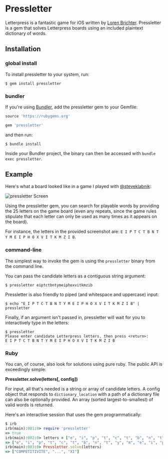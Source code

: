 # Pressletter

Letterpress is a fantastic game for iOS written by [Loren Brichter](http://www.atebits.com). Pressletter is a gem that solves Letterpress boards using an included plaintext dictionary of words.

## Installation

### global install

To install pressletter to your system, run:

```
$ gem install pressletter
```

### bundler

If you're using [Bundler](http://gembundler.com), add the pressletter gem to your Gemfile:

``` ruby
source 'https://rubygems.org'

gem 'pressletter'
```

and then run:

```
$ bundle install
```

Inside your Bundler project, the binary can then be accessed with `bundle exec pressletter`.

## Example

Here's what a board looked like in a game I played with [@steveklabnik](https://github.com/steveklabnik):

![pressletter Screen](http://i.minus.com/ibv4sMC7Msl5Fv.png)

Using the pressletter gem, you can search for playable words by providing the 25 letters on the game board (even any repeats, since the game rules stipulate that each letter can only be used as many times as it appears on the board).

For instance, the letters in the provided screenshot are: `E I P T C T B N T Y M E I P H O X V I T K M Z I B`.

### command-line

The simplest way to invoke the gem is using the `pressletter` binary from the command line.

You can pass the candidate letters as a contiguous string argument:

```
$ pressletter eiptctbntymeiphoxvitkmzib
```

Pressletter is also friendly to piped (and whitespace and uppercase) input:

```
$ echo "E I P T C T B N T Y M E I P H O X V I T K M Z I B" | pressletter
```

Finally, if an argument isn't passed in, pressletter will wait for you to interactively type in the letters:

```
$ pressletter
Please enter candidate Letterpress letters, then press <return>:
E I P T C T B N T Y M E I P H O X V I T K M Z I B

```

### Ruby

You can, of course, also look for solutions using pure ruby. The public API is exceedingly simple:

**Pressletter.solve(letters[, config])**

For input, all that's needed is a string or array of candidate letters. A config object that responds to `dictionary_location` with a path of a dictionary file can also be optionally provided. An array (sorted largest-to-smallest) of valid words is returned.

Here's an interactive session that uses the gem programmatically:

``` ruby
$ irb
irb(main):001:0> require 'pressletter'
=> true
irb(main):002:0> letters = ["e", "i", "p", "t", "c", "t", "b", "n", "t", "y", "m", "e", "i", "p", "h", "o", "x", "v", "i", "t", "k", "m", "z", "i", "b"]
=> ["e", "i", "p", "t", "c", "t", "b", "n", "t", "y", "m", "e", "i", "p", "h", "o", "x", "v", "i", "t", "k", "m", "z", "i", "b"]
irb(main):003:0> Pressletter.solve(letters)
=> ["COMPETITIVITE", "...", "XI"]
```




